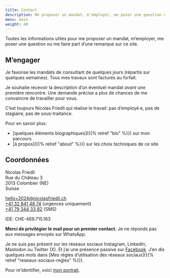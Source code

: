 ```yaml
---
title: Contact
description: Me proposer un mandat, m’employer, me poser une question ou me faire part d’une remarque.
menu: main
weight: 40
---
```


Toutes les informations utiles pour me proposer un mandat, m’employer, me poser une question ou me faire part d’une remarque sur ce site.

## M’engager

Je favorise les mandats de consultant de quelques jours (répartis sur quelques semaines). Tous mes travaux sont facturés au forfait.

Je souhaite recevoir la description d’un éventuel mandat *avant* une première rencontre. Une demande précise a plus de chances de me convaincre de travailler pour vous.

C’est toujours Nicolas Friedli qui réalise le travail: pas d’employé·e, pas de stagiaire, pas de sous-traitance.

Pour en savoir plus:

- [quelques éléments biographiques]({{% relref "bio" %}}) sur mon parcours
- [à propos]({{% relref "about" %}}) sur les choix techniques de ce site

## Coordonnées

Nicolas Friedli  
Rue du Château 3  
2013 Colombier (NE)  
Suisse

[hello+2024@nicolasfriedli.ch](mailto:hello+2024@nicolasfriedli.ch)  
[+41 32 841 48 74](tel:+41328414874) (urgences uniquement)  
[+41 79 344 33 82](sms:+41793443382) (SMS)

IDE: CHE-469.715.163

**Merci de privilégier le mail pour un premier contact.** Je ne réponds pas aux messages envoyés sur WhatsApp.

Je ne suis pas présent sur les réseaux sociaux Instagram, LinkedIn, Mastodon ou Twitter (X).
Et j’ai une présence passive sur [Facebook](https://www.facebook.com/frdl.ch/).
J’en dis quelques mots dans [Mes règles d’utilisation des réseaux sociaux]({{% relref "reseaux-sociaux-regles" %}}).

Pour m’identifier, voici [mon portrait](/images/nicolas-friedli.jpg "Portrait de Nicolas Friedli").

